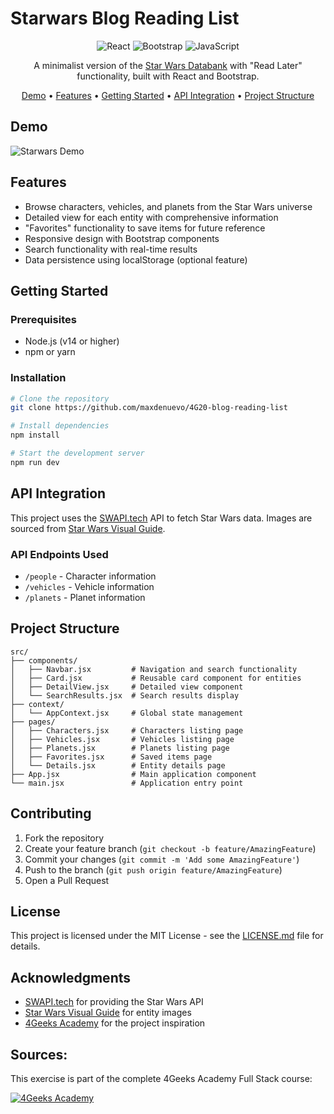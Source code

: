 # Starwars Blog Reading List

<div align="center">

![React](https://img.shields.io/badge/React-20232A?style=for-the-badge&logo=react&logoColor=61DAFB)
![Bootstrap](https://img.shields.io/badge/Bootstrap-563D7C?style=for-the-badge&logo=bootstrap&logoColor=white)
![JavaScript](https://img.shields.io/badge/JavaScript-F7DF1E?style=for-the-badge&logo=javascript&logoColor=black)

A minimalist version of the [Star Wars Databank](https://www.starwars.com/databank) with "Read Later" functionality, built with React and Bootstrap.

[Demo](#demo) • [Features](#features) • [Getting Started](#getting-started) • [API Integration](#api-integration) • [Project Structure](#project-structure)

</div>

## Demo

![Starwars Demo](https://github.com/breatheco-de/exercise-starwars-blog-reading-list/blob/master/preview.gif?raw=true)

## Features

- Browse characters, vehicles, and planets from the Star Wars universe
- Detailed view for each entity with comprehensive information
- "Favorites" functionality to save items for future reference
- Responsive design with Bootstrap components
- Search functionality with real-time results
- Data persistence using localStorage (optional feature)

## Getting Started

### Prerequisites

- Node.js (v14 or higher)
- npm or yarn

### Installation

```bash
# Clone the repository
git clone https://github.com/maxdenuevo/4G20-blog-reading-list

# Install dependencies
npm install

# Start the development server
npm run dev
```

## API Integration

This project uses the [SWAPI.tech](https://www.swapi.tech/documentation) API to fetch Star Wars data. Images are sourced from [Star Wars Visual Guide](https://starwars-visualguide.com).

### API Endpoints Used

- `/people` - Character information
- `/vehicles` - Vehicle information
- `/planets` - Planet information

## Project Structure

```
src/
├── components/
│   ├── Navbar.jsx         # Navigation and search functionality
│   ├── Card.jsx           # Reusable card component for entities
│   ├── DetailView.jsx     # Detailed view component
│   └── SearchResults.jsx  # Search results display
├── context/
│   └── AppContext.jsx     # Global state management
├── pages/
│   ├── Characters.jsx     # Characters listing page
│   ├── Vehicles.jsx       # Vehicles listing page
│   ├── Planets.jsx        # Planets listing page
│   ├── Favorites.jsx      # Saved items page
│   └── Details.jsx        # Entity details page
├── App.jsx                # Main application component
└── main.jsx               # Application entry point
```

## Contributing

1. Fork the repository
2. Create your feature branch (`git checkout -b feature/AmazingFeature`)
3. Commit your changes (`git commit -m 'Add some AmazingFeature'`)
4. Push to the branch (`git push origin feature/AmazingFeature`)
5. Open a Pull Request

## License

This project is licensed under the MIT License - see the [LICENSE.md](LICENSE.md) file for details.

## Acknowledgments

- [SWAPI.tech](https://www.swapi.tech/) for providing the Star Wars API
- [Star Wars Visual Guide](https://starwars-visualguide.com) for entity images
- [4Geeks Academy](https://4geeks.com/) for the project inspiration

## Sources:

This exercise is part of the complete 4Geeks Academy Full Stack course:

[![4Geeks Academy](https://img.shields.io/badge/4Geeks%20Academy-blue.svg)](https://4geeks.com/syllabus/santiago-pt-49/project/starwars-blog-reading-list)

